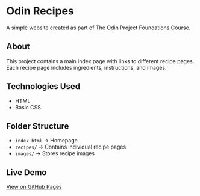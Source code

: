 # Odin Recipes
A simple website created as part of The Odin Project Foundations Course.

## About
This project contains a main index page with links to different recipe pages. Each recipe page includes ingredients, instructions, and images.

## Technologies Used
- HTML
- Basic CSS

## Folder Structure
- `index.html` → Homepage
- `recipes/` → Contains individual recipe pages
- `images/` → Stores recipe images

## Live Demo
[View on GitHub Pages](https://shehila.github.io/odin-recipes/)
